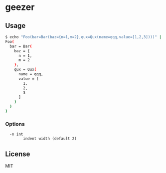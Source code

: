 # geezer

## Usage

```sh
$ echo "Foo(bar=Bar(baz={n=1,m=2},qux=Qux(name=qqq,value=[1,2,3])))" | geezer
Foo(
  bar = Bar(
    baz = {
      n = 1,
      m = 2
    },
    qux = Qux(
      name = qqq,
      value = [
        1,
        2,
        3
      ]
    )
  )
)
```

### Options

```
  -n int
        indent width (default 2)
```

## License

MIT
